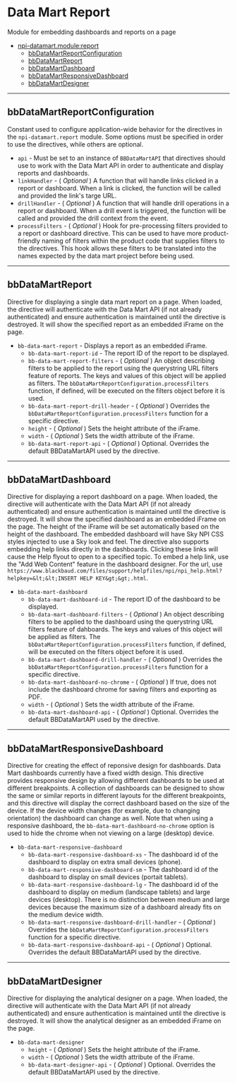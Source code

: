 <a id="npi-datamart.module:report"></a>

# Data Mart Report
Module for embedding dashboards and reports on a page

* [npi-datamart.module:report](#npi-datamart.module:report)
    * [bbDataMartReportConfiguration](#npi-datamart.module:report~bbDataMartReportConfiguration)
    * [bbDataMartReport](#npi-datamart.module:report~bbDataMartReport)
    * [bbDataMartDashboard](#npi-datamart.module:report~bbDataMartDashboard)
    * [bbDataMartResponsiveDashboard](#npi-datamart.module:report~bbDataMartResponsiveDashboard)
    * [bbDataMartDesigner](#npi-datamart.module:report~bbDataMartDesigner)
    

---
<a id="npi-datamart.module:report~bbDataMartReportConfiguration"></a>
## bbDataMartReportConfiguration
Constant used to configure application-wide behavior for the directives in the  `npi-datamart.report` module. Some options must be specified in order to use the directives, while others are optional.

- `api` - Must be set to an instance of `BBDataMartAPI` that directives should use to work with the Data Mart API in order to authenticate and display reports and dashboards.
- `linkHandler` - ( _Optional_ ) A function that will handle links clicked in a report or dashboard. When a link is clicked, the function will be called and provided the link&#39;s targe URL.
- `drillHandler` - ( _Optional_ ) A function that will handle drill operations in a report or dashboard. When a drill event is triggered, the function will be called and provided the drill context from the event.
- `processFilters` - ( _Optional_ ) Hook for pre-processing filters provided to a report or dashboard directive. This can be used to have more product-friendly naming of filters within the product code that supplies filters to the directives.  This hook allows these filters to be translated into the names expected by the data mart project before being used.


---
<a id="npi-datamart.module:report~bbDataMartReport"></a>
## bbDataMartReport
Directive for displaying a single data mart report on a page. When loaded, the directive will authenticate with the Data Mart API (if not already authenticated) and ensure authentication is maintained until the directive is destroyed. It will show the specified report as an embedded iFrame on the page.

- `bb-data-mart-report` - Displays a report as an embedded iFrame.
    - `bb-data-mart-report-id` - The report ID of the report to be displayed.
    - `bb-data-mart-report-filters` - ( _Optional_ ) An object describing filters to be applied to the report using the querystring URL filters feature of reports. The keys and values of this object will be applied as filters.  The `bbDataMartReportConfiguration.processFilters` function, if defined, will be executed on the filters object before it is used.
    - `bb-data-mart-report-drill-header` - ( _Optional_ ) Overrides the `bbDataMartReportConfiguration.processFilters` function for a specific directive.
    - `height` - ( _Optional_ ) Sets the height attribute of the iFrame.
    - `width` - ( _Optional_ ) Sets the width attribute of the iFrame.
    - `bb-data-mart-report-api` - ( _Optional_ ) Optional.  Overrides the default BBDataMartAPI used by the directive.


---
<a id="npi-datamart.module:report~bbDataMartDashboard"></a>
## bbDataMartDashboard
Directive for displaying a report dashboard on a page. When loaded, the directive will authenticate with the Data Mart API (if not already authenticated) and ensure authentication is maintained until the directive is destroyed. It will show the specified dashboard as an embedded iFrame on the page. The height of the iFrame will be set automatically based on the height of the dashboard.The embedded dashboard will have Sky NPI CSS styles injected to use a Sky look and feel.The directive also supports embedding help links directly in the dashboards. Clicking these links will cause the Help flyout to open to a specified topic. To embed a help link, use the &quot;Add Web Content&quot; feature in the dashboard designer.  For the url, use `https://www.blackbaud.com/files/support/helpfiles/npi/npi_help.html?helpkey=&lt;&lt;INSERT HELP KEY&gt;&gt;.html`.

- `bb-data-mart-dashboard`
    - `bb-data-mart-dashboard-id` - The report ID of the dashboard to be displayed.
    - `bb-data-mart-dashboard-filters` - ( _Optional_ ) An object describing filters to be applied to the dashboard using the querystring URL filters feature of dahboards. The keys and values of this object will be applied as filters.  The `bbDataMartReportConfiguration.processFilters` function, if defined, will be executed on the filters object before it is used.
    - `bb-data-mart-dashboard-drill-handler` - ( _Optional_ ) Overrides the `bbDataMartReportConfiguration.processFilters` function for a specific directive.
    - `bb-data-mart-dashboard-no-chrome` - ( _Optional_ ) If true, does not include the dashboard chrome for saving filters and exporting as PDF.
    - `width` - ( _Optional_ ) Sets the width attribute of the iFrame.
    - `bb-data-mart-dashboard-api` - ( _Optional_ ) Optional.  Overrides the default BBDataMartAPI used by the directive.


---
<a id="npi-datamart.module:report~bbDataMartResponsiveDashboard"></a>
## bbDataMartResponsiveDashboard
Directive for creating the effect of reponsive design for dashboards. Data Mart dashboards currently have a fixed width design. This directive provides responsive design by allowing different dashboards to be used at different breakpoints.  A collection of dashboards can be designed to show the same or similar reports in different layouts for the different breakpoints, and this directive will display the correct dashboard based on the size of the device.  If the device width changes (for example, due to changing orientation) the dashboard can change as well.Note that when using a responsive dashboard, the `bb-data-mart-dashboard-no-chrome` option is used to hide the chrome when not viewing on a large (desktop) device.

- `bb-data-mart-responsive-dashboard`
    - `bb-data-mart-responsive-dashboard-xs` - The dashboard id of the dashboard to display on extra small devices (phone).
    - `bb-data-mart-responsive-dashboard-sm` - The dashboard id of the dashboard to display on small devices (portait tablets).
    - `bb-data-mart-responsive-dashboard-lg` - The dashboard id of the dashboard to display on medium (landscape tablets) and large devices (desktop).  There is no distinction between medium and large devices because the maximum size of a dashboard already fits on the medium device width.
    - `bb-data-mart-responsive-dashboard-drill-handler` - ( _Optional_ ) Overrides the `bbDataMartReportConfiguration.processFilters` function for a specific directive.
    - `bb-data-mart-responsive-dashboard-api` - ( _Optional_ ) Optional.  Overrides the default BBDataMartAPI used by the directive.


---
<a id="npi-datamart.module:report~bbDataMartDesigner"></a>
## bbDataMartDesigner
Directive for displaying the analytical designer on a page. When loaded, the directive will authenticate with the Data Mart API (if not already authenticated) and ensure authentication is maintained until the directive is destroyed. It will show the analytical designer
        as an embedded iFrame on the page.

- `bb-data-mart-designer`
    - `height` - ( _Optional_ ) Sets the height attribute of the iFrame.
    - `width` - ( _Optional_ ) Sets the width attribute of the iFrame.
    - `bb-data-mart-designer-api` - ( _Optional_ ) Optional.  Overrides the default BBDataMartAPI used by the directive.
